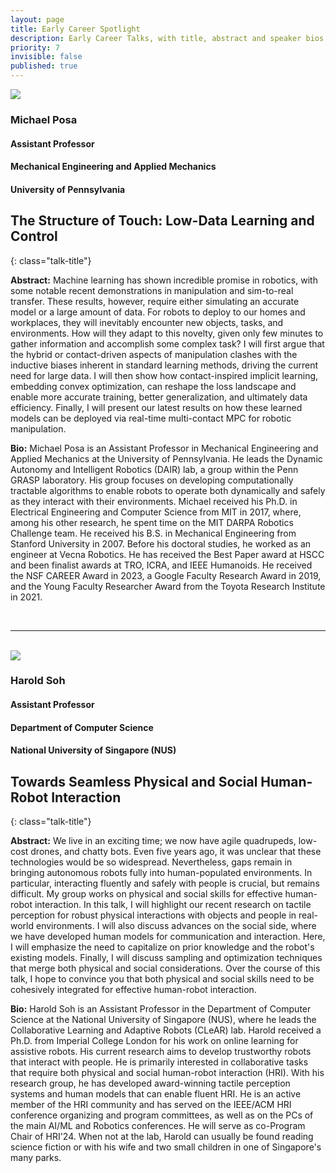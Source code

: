 ```yaml
---
layout: page
title: Early Career Spotlight
description: Early Career Talks, with title, abstract and speaker bios.
priority: 7
invisible: false
published: true
---
```




<div class="talk">
  <div class="talk-profile">
    <img src="{{site.baseurl}}/images/ec_spotlight_1.jpg"/>
  </div>
  <div class="talk-speaker">
    <h3>Michael Posa</h3>
    <h4>Assistant Professor</h4>
    <h4>Mechanical Engineering and Applied Mechanics</h4>
    <h4>University of Pennsylvania</h4>
  </div>
</div>

## The Structure of Touch: Low-Data Learning and Control
{: class="talk-title"}

**Abstract:** Machine learning has shown incredible promise in robotics, with some notable recent demonstrations in manipulation and sim-to-real transfer. These results, however, require either simulating an accurate model or a large amount of data. For robots to deploy to our homes and workplaces, they will inevitably encounter new objects, tasks, and environments. How will they adapt to this novelty, given only few minutes to gather information and accomplish some complex task? I will first argue that the hybrid or contact-driven aspects of manipulation clashes with the inductive biases inherent in standard learning methods, driving the current need for large data. I will then show how contact-inspired implicit learning, embedding convex optimization, can reshape the loss landscape and enable more accurate training, better generalization, and ultimately data efficiency. Finally, I will present our latest results on how these learned models can be deployed via real-time multi-contact MPC for robotic manipulation.

**Bio:** Michael Posa is an Assistant Professor in Mechanical Engineering and Applied Mechanics at the University of Pennsylvania. He leads the Dynamic Autonomy and Intelligent Robotics (DAIR) lab, a group within the Penn GRASP laboratory.  His group focuses on developing computationally tractable algorithms to enable robots to operate both dynamically and safely as they interact with their environments. Michael received his Ph.D. in Electrical Engineering and Computer Science from MIT in 2017, where, among his other research, he spent time on the MIT DARPA Robotics Challenge team. He received his B.S. in Mechanical Engineering from Stanford University in 2007. Before his doctoral studies, he worked as an engineer at Vecna Robotics. He has received the Best Paper award at HSCC and been finalist awards at TRO, ICRA, and IEEE Humanoids. He received the NSF CAREER Award in 2023, a Google Faculty Research Award in 2019, and the Young Faculty Researcher Award from the Toyota Research Institute in 2021.


<br/>
<hr>
<br/>


<div class="talk">
  <div class="talk-profile">
    <img src="{{site.baseurl}}/images/ec_spotlight_2.jpg"/>
  </div>
  <div class="talk-speaker">
    <h3>Harold Soh</h3>
    <h4>Assistant Professor</h4>
    <h4>Department of Computer Science</h4>
    <h4>National University of Singapore (NUS)</h4>
  </div>
</div>

## Towards Seamless Physical and Social Human-Robot Interaction
{: class="talk-title"}

**Abstract:** We live in an exciting time; we now have agile quadrupeds, low-cost drones, and chatty bots. Even five years ago, it was unclear that these technologies would be so widespread. Nevertheless, gaps remain in bringing autonomous robots fully into human-populated environments. In particular, interacting fluently and safely with people is crucial, but remains difficult. My group works on physical and social skills for effective human-robot interaction. In this talk, I will highlight our recent research on tactile perception for robust physical interactions with objects and people in real-world environments. I will also discuss advances on the social side, where we have developed human models for communication and interaction. Here, I will emphasize the need to capitalize on prior knowledge and the robot's existing models. Finally, I will discuss sampling and optimization techniques that merge both physical and social considerations. Over the course of this talk, I hope to convince you that both physical and social skills need to be cohesively integrated for effective human-robot interaction.

**Bio:** Harold Soh is an Assistant Professor in the Department of Computer Science at the National University of Singapore (NUS), where he leads the Collaborative Learning and Adaptive Robots (CLeAR) lab. Harold received a Ph.D. from Imperial College London for his work on online learning for assistive robots. His current research aims to develop trustworthy robots that interact with people. He is primarily interested in collaborative tasks that require both physical and social human-robot interaction (HRI). With his research group, he has developed award-winning tactile perception systems and human models that can enable fluent HRI. He is an active member of the HRI community and has served on the IEEE/ACM HRI conference organizing and program committees, as well as on the PCs of the main AI/ML and Robotics conferences. He will serve as co-Program Chair of HRI'24. When not at the lab, Harold can usually be found reading science fiction or with his wife and two small children in one of Singapore's many parks. 